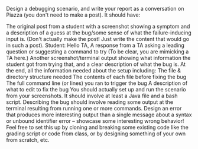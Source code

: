 Design a debugging scenario, and write your report as a conversation on Piazza (you don't need to make a post). It should have:

The original post from a student with a screenshot showing a symptom and a description of a guess at the bug/some sense of what the failure-inducing input is. (Don't actually make the post! Just write the content that would go in such a post).
Student: Hello TA, 
A response from a TA asking a leading question or suggesting a command to try (To be clear, you are mimicking a TA here.)
Another screenshot/terminal output showing what information the student got from trying that, and a clear description of what the bug is.
At the end, all the information needed about the setup including:
The file & directory structure needed
The contents of each file before fixing the bug
The full command line (or lines) you ran to trigger the bug
A description of what to edit to fix the bug
You should actually set up and run the scenario from your screenshots. It should involve at least a Java file and a bash script. Describing the bug should involve reading some output at the terminal resulting from running one or more commands. Design an error that produces more interesting output than a single message about a syntax or unbound identifier error – showcase some interesting wrong behavior! Feel free to set this up by cloning and breaking some existing code like the grading script or code from class, or by designing something of your own from scratch, etc.
